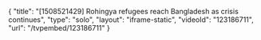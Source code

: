 {
    "title": "[1508521429] Rohingya refugees reach Bangladesh as crisis continues",
    "type": "solo",
    "layout": "iframe-static",
    "videoId": "123186711",
    "url": "\/tvpembed\/123186711"
}